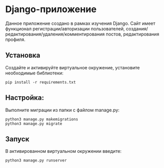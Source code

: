 Django-приложение
=====
Данное приложение создано в рамках изучения Django. Сайт имеет функционал регистрации/авторизации пользователей, создания/редактирования/удаления/комментирования постов, редактирования профиля.

Установка
---------
Создайте и активируйте виртуальное окружение, установите необходимые библиотеки:

    pip install -r requirements.txt

Настройка:
---------
Выполните миграции из папки с файлом manage.py:

    python3 manage.py makemigrations
    python3 manage.py migrate

Запуск
-------

В активированном виртуальном окружении введите:

    python3 manage.py runserver
